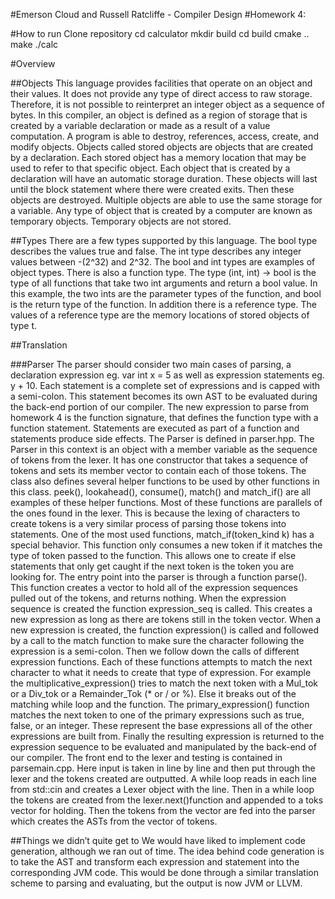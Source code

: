 #Emerson Cloud and Russell Ratcliffe - Compiler Design
#Homework 4:

#How to run
Clone repository
cd calculator
mkdir build
cd build
cmake ..
make
./calc


#Overview


##Objects
This language provides facilities that operate on an object and their values. It does not provide any type of direct access to raw storage. Therefore, it is not possible to reinterpret an integer object as a sequence of bytes. In this compiler, an object is defined as a region of storage that is created by a variable declaration or made as a result of a value computation. A program is able to destroy, references, access, create, and modify objects. Objects called stored objects are objects that are created by a declaration. Each stored object has a memory location that may be used to refer to that specific object. Each object that is created by a declaration will have an automatic storage duration. These objects will last until the block statement where there were created exits. Then these objects are destroyed. Multiple objects are able to use the same storage for a variable. Any type of object that is created by a computer are known as temporary objects. Temporary objects are not stored.

##Types
There are a few  types supported by this language. The bool type describes the values true and false. The int type describes any integer values between -(2^32) and 2^32. 
The bool and int types are examples of object types. There is also a function type. The type (int, int) -> bool is the type of all functions that take two int arguments and return a bool value. In this example, the two ints are the parameter types of the function, and bool is the return type of the function. In addition there is a reference type. The values of a reference type are the memory locations of stored objects of type t. 


##Translation 

###Parser The parser should consider two main cases of parsing, a declaration expression eg. var int x = 5 as well as expression statements eg. y + 10. Each statement is a complete set of expressions and is capped with a semi-colon. This statement becomes its own AST to be evaluated during the back-end portion of our compiler. The new expression to parse from homework 4 is the function signature, that defines the function type with a function statement. 
Statements are executed as part of a function and statements produce side effects. 
The Parser is defined in parser.hpp. The Parser in this context is an object with a member variable as the sequence of tokens from the lexer. It has one constructor that takes a sequence of tokens and sets its member vector to contain each of those tokens. The class also defines several helper functions to be used by other functions in this class. peek(), lookahead(), consume(), match() and match_if() are all examples of these helper functions. Most of these functions are parallels of the ones found in the lexer. This is because the lexing of characters to create tokens is a very similar process of parsing those tokens into statements.
One of the most used functions, match_if(token_kind k) has a special behavior. This function only consumes a new token if it matches the type of token passed to the function. This allows one to create if else statements that only get caught if the next token is the token you are looking for.
The entry point into the parser is through a function parse(). This function creates a vector to hold all of the expression sequences pulled out of the tokens, and returns nothing. When the expression sequence is created the function expression_seq is called. This creates a new expression as long as there are tokens still in the token vector.
When a new expression is created, the function expression() is called and followed by a call to the match function to make sure the character following the expression is a semi-colon.
Then we follow down the calls of different expression functions. Each of these functions attempts to match the next character to what it needs to create that type of expression. For example the multiplicative_expression() tries to match the next token with a Mul_tok or a Div_tok or a Remainder_Tok (* or / or %). Else it breaks out of the matching while loop and the function.
The primary_expression() function matches the next token to one of the primary expressions such as true, false, or an integer. These represent the base expressions all of the other expressions are built from.
Finally the resulting expression is returned to the expression sequence to be evaluated and manipulated by the back-end of our compiler.
The front end to the lexer and testing is contained in parsemain.cpp. Here input is taken in line by line and then put through the lexer and the tokens created are outputted. A while loop reads in each line from std::cin and creates a Lexer object with the line. Then in a while loop the tokens are created from the lexer.next()function and appended to a toks vector for holding.
Then the tokens from the vector are fed into the parser which creates the ASTs from the vector of tokens.


##Things we didn’t quite get to
We would have liked to implement code generation, although we ran out of time. The idea behind code generation is to take the AST and transform each expression and statement into the corresponding JVM code. This would be done through a similar translation scheme to parsing and evaluating, but the output is now JVM or LLVM. 
